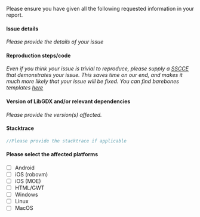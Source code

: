 Please ensure you have given all the following requested information in your report.

#### Issue details
_Please provide the details of your issue_

#### Reproduction steps/code
_Even if you think your issue is trivial to reproduce, please supply a [SSCCE](http://sscce.org/) that demonstrates your issue.  This saves time on our end, and makes it much more likely that your issue will be fixed.
You can find barebones templates [here](https://github.com/libgdx/libgdx/wiki/Getting-help)_

#### Version of LibGDX and/or relevant dependencies
_Please provide the version(s) affected._

#### Stacktrace
```java
//Please provide the stacktrace if applicable 
```

#### Please select the affected platforms
- [ ] Android
- [ ] iOS (robovm)
- [ ] iOS (MOE)
- [ ] HTML/GWT
- [ ] Windows
- [ ] Linux
- [ ] MacOS
